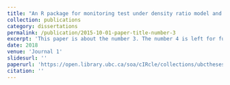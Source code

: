 ```yaml
---
title: "An R package for monitoring test under density ratio model and its applications"
collection: publications
category: dissertations
permalink: /publication/2015-10-01-paper-title-number-3
excerpt: 'This paper is about the number 3. The number 4 is left for future work.'
date: 2018
venue: 'Journal 1'
slidesurl: ''
paperurl: 'https://open.library.ubc.ca/soa/cIRcle/collections/ubctheses/24/items/1.0371169'
citation: ''
---
```

